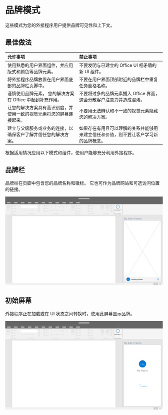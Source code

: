 # <a name="branding-patterns"></a>品牌模式

这些模式为您的外接程序用户提供品牌可见性和上下文。 

## <a name="best-practices"></a>最佳做法

|允许事项 |禁止事项|
|:---- |:----|
| 使用熟悉的用户界面组件，并应用版式和颜色等品牌元素。 | 不要发明与已建立的 Office UI 相矛盾的新 UI 组件。 | 
| 将外接程序品牌放置在用户界面底部的品牌栏页脚中。 | 不要在用户界面顶部附近的品牌栏中重复任务窗格名称。 |
| 谨慎使用品牌元素。 您的解决方案在 Office 中起到补充作用。 | 不要将过多的品牌元素插入 Office 界面，这会分散客户注意力并造成混淆。 |
| 让您的解决方案具有高识别度，并使用一致的视觉元素将您的屏幕连接起来。 | 不要用无法辨认和不一致的视觉元素隐藏您的解决方案。 |
| 建立与父级服务或业务的连接，以确保客户了解并信任您的解决方案。 | 如果存在有用且可以理解的关系并能够用来建立信任和价值，则不要让客户学习新的品牌概念。 |


根据适用情况应用以下模式和组件，使用户能够充分利用外接程序。


## <a name="brand-bar"></a>品牌栏

品牌栏在页脚中包含您的品牌名称和徽标。 它也可作为品牌网站和可选访问位置的链接。

![品牌栏 - 桌面任务窗格的规范](../images/add-in-brand-bar.png)

## <a name="splash-screen"></a>初始屏幕

外接程序正在加载或在 UI 状态之间转换时，使用此屏幕显示品牌。

![品牌初始屏幕 - 桌面任务窗格的规范](../images/add-in-splash-screen.png)